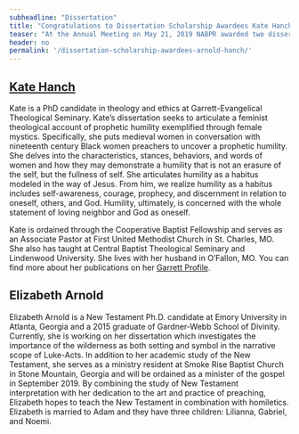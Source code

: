 ```yaml
---
subheadline: "Dissertation"
title: "Congratulations to Dissertation Scholarship Awardees Kate Hanch and Elizabeth Arnold"
teaser: "At the Annual Meeting on May 21, 2019 NABPR awarded two dissertation scholarships"
header: no
permalink: '/dissertation-scholarship-awardees-arnold-hanch/'
---
```


## [Kate Hanch](https://www.garrett.edu/phds/kate-hanch)  
Kate is a PhD candidate in theology and ethics at Garrett-Evangelical Theological Seminary. Kate’s dissertation seeks to articulate a feminist theological account of prophetic humility exemplified through female mystics. Specifically, she puts medieval women in conversation with nineteenth century Black women preachers to uncover a prophetic humility. She delves into the characteristics, stances, behaviors, and words of women and how they may demonstrate a humility that is not an erasure of the self, but the fullness of self. She articulates humility as a habitus modeled in the way of Jesus. From him, we realize humility as a habitus includes self-awareness, courage, prophecy, and discernment in relation to oneself, others, and God. Humility, ultimately, is concerned with the whole statement of loving neighbor and God as oneself.

Kate is ordained through the Cooperative Baptist Fellowship and serves as an Associate Pastor at First United Methodist Church in St. Charles, MO. She also has taught at Central Baptist Theological Seminary and Lindenwood University. She lives with her husband in O’Fallon, MO. You can find more about her publications on her [Garrett Profile](https://www.garrett.edu/phds/kate-hanch).

## Elizabeth Arnold
Elizabeth Arnold is a New Testament Ph.D. candidate at Emory University in Atlanta, Georgia and a 2015 graduate of Gardner-Webb School of Divinity. Currently, she is working on her dissertation which investigates the importance of the wilderness as both setting and symbol in the narrative scope of Luke-Acts. In addition to her academic study of the New Testament, she serves as a ministry resident at Smoke Rise Baptist Church in Stone Mountain, Georgia and will be ordained as a minister of the gospel in September 2019. By combining the study of New Testament interpretation with her dedication to the art and practice of preaching, Elizabeth hopes to teach the New Testament in combination with homiletics. Elizabeth is married to Adam and they have three children: Lilianna, Gabriel, and Noemi.
